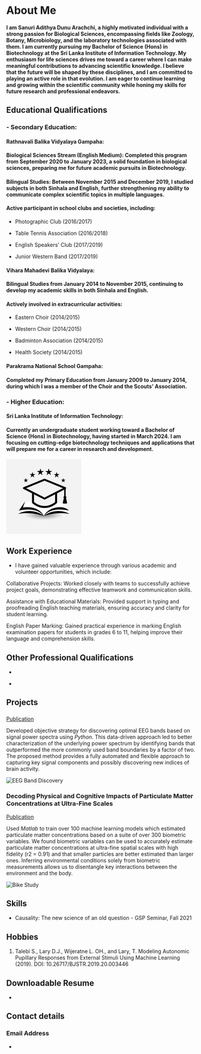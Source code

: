 # About Me

#### I am Sanuri Adithya Dunu Arachchi, a highly motivated individual with a strong passion for Biological Sciences, encompassing fields like Zoology, Botany, Microbiology, and the laboratory technologies associated with them. I am currently pursuing my Bachelor of Science (Hons) in Biotechnology at the Sri Lanka Institute of Information Technology. My enthusiasm for life sciences drives me toward a career where I can make meaningful contributions to advancing scientific knowledge. I believe that the future will be shaped by these disciplines, and I am committed to playing an active role in that evolution. I am eager to continue learning and growing within the scientific community while honing my skills for future research and professional endeavors.



## Educational Qualifications

### - Secondary Education:

#### Rathnavali Balika Vidyalaya Gampaha:

#### Biological Sciences Stream (English Medium): Completed this program from September 2020 to January 2023, a solid foundation in biological sciences, preparing me for future academic pursuits in Biotechnology.

#### Bilingual Studies: Between November 2015 and December 2019, I studied subjects in both Sinhala and English, further strengthening my ability to communicate complex scientific topics in multiple languages.

#### Active participant in school clubs and societies, including:

- Photographic Club (2016/2017)

- Table Tennis Association (2016/2018)

- English Speakers’ Club (2017/2019)

- Junior Western Band (2017/2019)



#### Vihara Mahadevi Balika Vidyalaya:

#### Bilingual Studies from January 2014 to November 2015, continuing to develop my academic skills in both Sinhala and English.

#### Actively involved in extracurricular activities:

- Eastern Choir (2014/2015)

- Western Choir (2014/2015)

- Badminton Association (2014/2015)

- Health Society (2014/2015)



#### Parakrama National School Gampaha:

#### Completed my Primary Education from January 2009 to January 2014, during which I was a member of the Choir and the Scouts' Association.



### - Higher Education:

#### Sri Lanka Institute of Information Technology:

#### Currently an undergraduate student working toward a Bachelor of Science (Hons) in Biotechnology, having started in March 2024. I am focusing on cutting-edge biotechnology techniques and applications that will prepare me for a career in research and development.
               		 
![Education%20Qualification](https://github.com/Sanuri2003/Sanuri2003.github.io/blob/8a94db98ef70cdd09f91bc40671b604465dcc43e/images/Education%20Qualification.jpg)

## Work Experience
* I have gained valuable experience through various academic and volunteer opportunities, which include:

Collaborative Projects: Worked closely with teams to successfully achieve project goals, demonstrating effective teamwork and communication skills.

Assistance with Educational Materials: Provided support in typing and proofreading English teaching materials, ensuring accuracy and clarity for student learning.

English Paper Marking: Gained practical experience in marking English examination papers for students in grades 6 to 11, helping improve their language and comprehension skills.

## Other Professional Qualifications
*
-

## Projects
### 
[Publication](https://www.mdpi.com/1424-8220/22/8/3048)

Developed objective strategy for discovering optimal EEG bands based on signal power spectra using *Python*. This data-driven approach led to better characterization of the underlying power spectrum by identifying bands that outperformed the more commonly used band boundaries by a factor of two. The proposed method provides a fully automated and flexible approach to capturing key signal components and possibly discovering new indices of brain activity.

![EEG Band Discovery](/assets/img/eeg_band_discovery.jpeg)

### Decoding Physical and Cognitive Impacts of Particulate Matter Concentrations at Ultra-Fine Scales
[Publication](https://www.mdpi.com/1424-8220/22/11/4240)

Used *Matlab* to train over 100 machine learning models which estimated particulate matter concentrations based on a suite of over 300 biometric variables. We found biometric variables can be used to accurately estimate particulate matter concentrations at ultra-fine spatial scales with high fidelity (r2 = 0.91) and that smaller particles are better estimated than larger ones. Inferring environmental conditions solely from biometric measurements allows us to disentangle key interactions between the environment and the body.

![Bike Study](/assets/img/bike_study.jpeg)

## Skills
- Causality: The new science of an old question - GSP Seminar, Fall 2021


## Hobbies
1. Talebi S., Lary D.J., Wijeratne L. OH., and Lary, T. Modeling Autonomic Pupillary Responses from External Stimuli Using Machine Learning (2019). DOI: 10.26717/BJSTR.2019.20.003446


## Downloadable Resume   
-
##  Contact details
### Email Address
-

